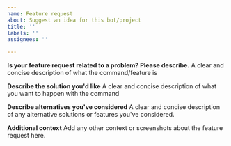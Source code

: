 ```yaml
---
name: Feature request
about: Suggest an idea for this bot/project
title: ''
labels: ''
assignees: ''

---
```


**Is your feature request related to a problem? Please describe.**
A clear and concise description of what the command/feature is

**Describe the solution you'd like**
A clear and concise description of what you want to happen with the command

**Describe alternatives you've considered**
A clear and concise description of any alternative solutions or features you've considered.

**Additional context**
Add any other context or screenshots about the feature request here.
